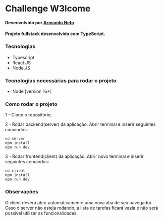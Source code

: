 # Challenge W3lcome

#### Desenvolvido por [Armando Neto](https://github.com/ArNeto19)

#### Projeto fullstack desenvolvido com TypeScript.

### Tecnologias

- Typescript
- React.JS
- Node.JS

### Tecnologias necessárias para rodar o projeto

- Node [version 16+]

### Como rodar o projeto

1 - Clone o repositório;

2 - Rodar backend(server) da aplicação. Abrir terminal e inserir seguintes comandos:

    cd server
    npm install
    npm run dev

3 - Rodar frontend(client) da aplicação. Abrir novo terminal e inserir seguintes comandos:

    cd client
    npm install
    npm run dev

### Observações

O client deverá abrir automaticamente uma nova aba de seu navegador.
Caso o server não esteja rodando, a lista de tarefas ficará vazia e não será possível utilizar as funcionalidades.
